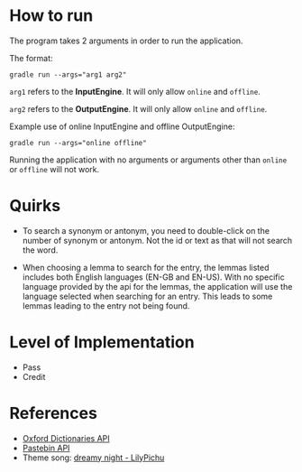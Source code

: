 # How to run

The program takes 2 arguments in order to run the application.

The format: 
```properties
gradle run --args="arg1 arg2"
```

`arg1` refers to the **InputEngine**. It will only allow `online` and `offline`.

`arg2` refers to the **OutputEngine**. It will only allow `online` and `offline`.

Example use of online InputEngine and offline OutputEngine:
```properties
gradle run --args="online offline"
```

Running the application with no arguments or arguments other than `online` or `offline` will not work.

# Quirks
- To search a synonym or antonym, you need to double-click on the number 
of synonym or antonym. Not the id or text as that will not search the word.

- When choosing a lemma to search for the entry, the lemmas listed includes both
English languages (EN-GB and EN-US). With no specific language provided by 
the api for the lemmas, the application will use the language selected 
when searching for an entry. This leads to some lemmas leading to the entry 
not being found.

# Level of Implementation
- Pass
- Credit

# References
- [Oxford Dictionaries API](https://developer.oxforddictionaries.com/)
- [Pastebin API](https://pastebin.com/doc_api)
- Theme song: [dreamy night - LilyPichu](https://www.youtube.com/watch?v=DXuNJ267Vss)